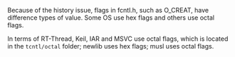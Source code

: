 Because of the history issue, flags in fcntl.h, such as O_CREAT, have difference types of value. Some OS use hex flags and others use octal flags.

In terms of RT-Thread, Keil, IAR and MSVC use octal flags, which is located in the `tcntl/octal` folder; newlib uses hex flags; musl uses octal flags.

